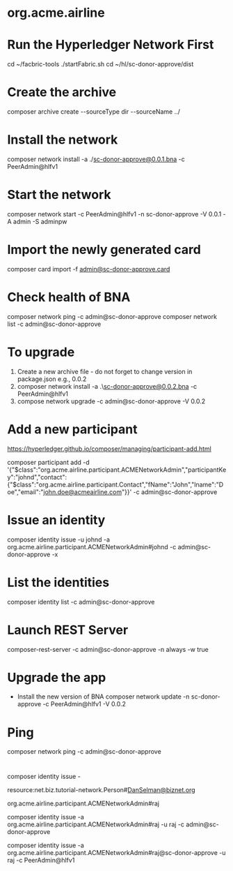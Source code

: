 # org.acme.airline

# Run the Hyperledger Network First
cd ~/facbric-tools
./startFabric.sh
cd ~/hl/sc-donor-approve/dist

# Create the archive
composer archive create  --sourceType dir --sourceName ../

# Install the network
composer network install -a ./sc-donor-approve@0.0.1.bna -c PeerAdmin@hlfv1

# Start the network
composer network start -c PeerAdmin@hlfv1 -n sc-donor-approve -V 0.0.1  -A admin -S adminpw

# Import the newly generated card
composer card import -f admin@sc-donor-approve.card

# Check health of BNA
composer network ping -c admin@sc-donor-approve
composer network list -c admin@sc-donor-approve

# To upgrade
1. Create a new archive file - do not forget to change version in package.json e.g., 0.0.2
2. composer network install -a .\sc-donor-approve@0.0.2.bna -c PeerAdmin@hlfv1
3. compose network upgrade -c admin@sc-donor-approve -V 0.0.2


# Add a new participant
https://hyperledger.github.io/composer/managing/participant-add.html

composer participant add -d '{"$class":"org.acme.airline.participant.ACMENetworkAdmin","participantKey":"johnd","contact":{"$class":"org.acme.airline.participant.Contact","fName":"John","lname":"Doe","email":"john.doe@acmeairline.com"}}' -c admin@sc-donor-approve

# Issue an identity
composer identity issue -u johnd -a org.acme.airline.participant.ACMENetworkAdmin#johnd -c admin@sc-donor-approve -x

# List the identities
composer identity list -c admin@sc-donor-approve

# Launch REST Server
composer-rest-server -c admin@sc-donor-approve -n always -w true

# Upgrade the app
+ Install the new version of BNA
composer network update -n sc-donor-approve -c PeerAdmin@hlfv1 -V 0.0.2

# Ping 
composer network ping -c admin@sc-donor-approve
















# 

composer identity issue -

resource:net.biz.tutorial-network.Person#DanSelman@biznet.org

org.acme.airline.participant.ACMENetworkAdmin#raj

composer identity issue -a org.acme.airline.participant.ACMENetworkAdmin#raj -u raj -c admin@sc-donor-approve

composer identity issue -a org.acme.airline.participant.ACMENetworkAdmin#raj@sc-donor-approve -u raj -c PeerAdmin@hlfv1


